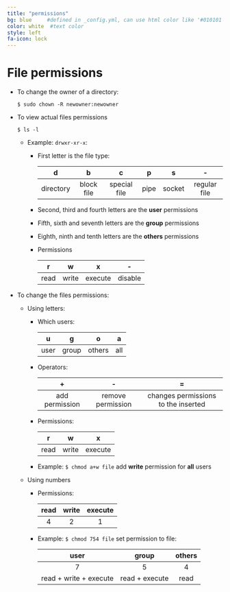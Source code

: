 ```yaml
---
title: "permissions"
bg: blue     #defined in _config.yml, can use html color like '#010101'
color: white  #text color
style: left
fa-icon: lock
---
```


# File permissions

- To change the owner of a directory:
  
  `$ sudo chown -R newowner:newowner`

- To view actual files permissions

  `$ ls -l`
  
  - Example: `drwxr-xr-x`:
    - First letter is the file type:

      d          | b          | c            | p    | s      | \-
      :---------:|:----------:|:------------:|:----:|:------:|:-----------:
      directory  | block file | special file | pipe | socket | regular file

    - Second, third and fourth letters are the **user** permissions
    - Fifth, sixth and seventh letters are the **group** permissions
    - Eighth, ninth and tenth letters are the **others** permissions
    - Permissions
    
      r    | w     | x       | \-
      :---:|:-----:|:-------:|:------:
      read | write | execute | disable

- To change the files permissions:
  - Using letters: 
    - Which users:
    
      u    |   g   |    o   | a
      :---:|:-----:|:------:|:--:
      user | group | others | all
      
    - Operators:
    
      \+             |        \-         |                  =
      :-------------:|:-----------------:|:----------------------------------:
      add permission | remove permission | changes permissions to the inserted
      
    - Permissions: 
    
      r    | w     | x      
      :---:|:-----:|:------:
      read | write | execute

    - Example: `$ chmod a+w file` add **write** permission for **all** users
  - Using numbers
    - Permissions: 
    
      read | write | execute
      :---:|:-----:|:------:
        4  |   2   |    1
      
    - Example: `$ chmod 754 file` set permission to file:
    
       user                  |      group     |others
      :---------------------:|:--------------:|:------:
       7                     |       5        |  4
      read + write + execute | read + execute | read
